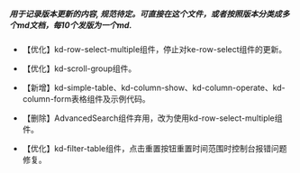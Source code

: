 ##### 用于记录版本更新的内容, 规范待定。可直接在这个文件，或者按照版本分类成多个md文档，每10个发版为一个md.

- 【优化】kd-row-select-multiple组件，停止对ke-row-select组件的更新。
- 【优化】kd-scroll-group组件。
- 【新增】kd-simple-table、kd-column-show、kd-column-operate、kd-column-form表格组件及示例代码。

- 【删除】AdvancedSearch组件弃用，改为使用kd-row-select-multiple组件。
- 【优化】kd-filter-table组件，点击重置按钮重置时间范围时控制台报错问题修复。